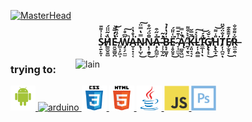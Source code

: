 [![MasterHead](https://www.teahub.io/photos/full/11-110881_serial-experiments-lain-pixel-art.gif)](https://www.google.fr)

<h3 align="center">S̷͔̱̙͍̩̍͗͗͌̄H̸͇̼̬̱̻̏̽̃̈̈́E̵͍̬̳̬̪̔̓̅̄͝ ̸͚͕̗͖͕̀̈́̎̑̓W̵̡̠̗̼̫̋͆̊̚͠A̶̬̟͙͔͔͗̊̔̍͘N̷̢̹̺͕̿̔̿̈͜͠N̷̨͎̯̥̄̑̈́̋̊͜A̶̧̙̪͚͕̅̽̋͒͘ ̴̹̹̲̣̰͂̉͂͘̚B̵̨͓̻̥̩̍̓̔̓̉Ë̴͔̥̤̥͑̎̈́͘͜ ̴̞̘̼̫͉̑͗͊̄̿Ą̸̪̥͖̺́̄̍̿̚ ̴̰̣͍̖̼̊̀̀͒͌K̶̘͈̘͉̣͆̆̅̌̚Ļ̴͎̯̲͇̽̀̽̕͠Ḯ̵̛̫̲̹̩́̚͝ͅG̸̢̢̛̝̝͛̌́̕͜H̵̢̢̲̟̱̎̾͌͘͝Ț̸̹̪͍̓̐̈́̌̈ͅE̸̞̫̥͓̓̄̄͒͊͜Ř̶͖̼̯̠͉̇͌̐̐</h3>

<img align="right" alt="lain" width="400" src="https://th.bing.com/th/id/R.fe0bf099c9c601b03858bd986fe9f5e2?rik=V8GrDVPZ21knkw&pid=ImgRaw&r=0">

<!-- <p align="left"> <img src="https://komarev.com/ghpvc/?username=mortuaire&label=Profile%20views&color=0e75b6&style=flat" alt="mortuaire" /> </p>

<p align="left"> <a href="https://github.com/ryo-ma/github-profile-trophy"><img src="https://github-profile-trophy.vercel.app/?username=mortuaire" alt="mortuaire" /></a> </p> -->

<h3 align="left">trying to:</h3>
<p align="left"> <a href="https://developer.android.com" target="_blank" rel="noreferrer"> <img src="https://raw.githubusercontent.com/devicons/devicon/master/icons/android/android-original-wordmark.svg" alt="android" width="40" height="40"/> </a> <a href="https://www.arduino.cc/" target="_blank" rel="noreferrer"> <img src="https://cdn.worldvectorlogo.com/logos/arduino-1.svg" alt="arduino" width="40" height="40"/> </a> <a href="https://www.w3schools.com/css/" target="_blank" rel="noreferrer"> <img src="https://raw.githubusercontent.com/devicons/devicon/master/icons/css3/css3-original-wordmark.svg" alt="css3" width="40" height="40"/> </a> <a href="https://www.w3.org/html/" target="_blank" rel="noreferrer"> <img src="https://raw.githubusercontent.com/devicons/devicon/master/icons/html5/html5-original-wordmark.svg" alt="html5" width="40" height="40"/> </a> <a href="https://www.java.com" target="_blank" rel="noreferrer"> <img src="https://raw.githubusercontent.com/devicons/devicon/master/icons/java/java-original.svg" alt="java" width="40" height="40"/> </a> <a href="https://developer.mozilla.org/en-US/docs/Web/JavaScript" target="_blank" rel="noreferrer"> <img src="https://raw.githubusercontent.com/devicons/devicon/master/icons/javascript/javascript-original.svg" alt="javascript" width="40" height="40"/> </a> <a href="https://www.photoshop.com/en" target="_blank" rel="noreferrer"> <img src="https://raw.githubusercontent.com/devicons/devicon/master/icons/photoshop/photoshop-line.svg" alt="photoshop" width="40" height="40"/> </a> </p>

<!-- <p><img align="left" src="https://github-readme-stats.vercel.app/api/top-langs?username=mortuaire&show_icons=true&locale=en&layout=compact" alt="mortuaire" /></p>

<p>&nbsp;<img align="center" src="https://github-readme-stats.vercel.app/api?username=mortuaire&show_icons=true&locale=en" alt="mortuaire" /></p>

<p><img align="center" src="https://github-readme-streak-stats.herokuapp.com/?user=mortuaire&" alt="mortuaire" /></p> -->
